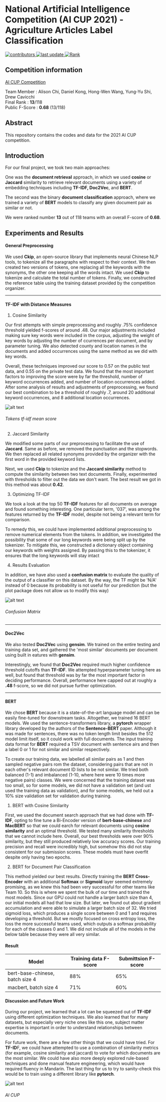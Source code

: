 # National Artificial Intelligence Competition (AI CUP 2021) - Agriculture Articles Label Classification
    
<!-- Badges -->
<p>
  <a href="">
    <img src="https://img.shields.io/badge/contributors-5-yellow" alt="contributors" />
  </a>
  <a href="">
    <img src="https://img.shields.io/badge/last%20update-December%202021-green" alt="last update" />
  </a>
    <a href="">
    <img src="https://img.shields.io/badge/Rank-13th-blue" alt="Rank" />
  </a>
</p>

## Competition information

[AI CUP Competition](https://aidea-web.tw/topic/de144f63-cd15-40b8-81e6-82db5636d598)

Team Member : Alison Chi, Daniel Kong, Hong-Wen Wang, Yung-Yu Shi, Drew Cavicchi\
Final Rank : **13**/118\
Public F-Score : **0.68** (13/118)

## Abstract

This repository contains the codes and data for the 2021 AI CUP competition. 

##  Introduction

For our final project, we took two main approaches: 

One was the **document retrieval** approach, in which we used **cosine** or **Jaccard** similarity to retrieve relevant documents using a variety of embedding techniques including **TF-IDF, Doc2Vec**, and **BERT**. 

The second was the binary **document classification** approach, where we trained a variety of **BERT** models to classify any given document pair as similar or not.

We were ranked number **13** out of 118 teams with an overall F-score of **0.68**. 

## Experiments and Results

#### General Preprocessing
We used **Ckip**, an open-source library that implements neural Chinese NLP tools, to tokenize all the paragraphs with respect to their context. We then created two versions of tokens, one replacing all the keywords with the synonyms, the other one keeping all the words intact. We used **Ckip** to tokenize and calculate the total number of tokens. Finally, we constructed the reference table using the training dataset provided by the competition organizer.

---

#### TF-IDF with Distance Measures

1. Cosine Similarity

Our first attempts with simple preprocessing and roughly .75% confidence threshold yielded f-scores of around .48. Our major adjustments included making sure key words were included in the corpus, adjusting the weight of key words by adjusting the number of ccurrences per document, and by parameter tuning. We also detected county and location names in the documents and added occurrences using the same method as we did with key words. 

Overall, these techniques improved our score to 0.57 on the public test data, and 0.55 on the private test data. We found that the most important factors to improving the score were by far the threshold, number of keyword occurrences added, and number of location occurrences added. After some analysis of results and adjustments of preprocessing, we found our best combination to be a threshold of roughly .7, around 20 additional keyword occurrences, and 8 additional location occurrences.



![alt text](https://github.com/bluebird1337/Agriculture-Articles-Label-Classification/blob/main/cosine_similarity.png "Token tf-idf mean score")

###### Tokens tf-idf mean score

2. Jaccard Similarity

We modified some parts of our preprocessing to facilitate the use of **Jaccard**. Same as before, we removed the punctuation and the stopwords. We then replaced all related synonyms provided by the organizer with the first word in the provided keyword lists. 

Next, we used **Ckip** to tokenize and the **Jaccard similarity** method to compute the similarity between two text documents. Finally, experimented with thresholds to filter out the data we don't want. The best result we got in this method was about **0.42**.

3. Optimizing TF-IDF

We took a look at the top 50 **TF-IDF** features for all documents on average and found something interesting. One particular term, '037', was among the features returned by the **TF-IDF** model, despite not being a relevant term for comparison. 

To remedy this, we could have implemented additional preprocessing to remove numerical elements from the tokens. In addition, we investigated the possibility that some of our long keywords were being split up by the tokenizer. To mitigate this, we constructed a dictionary object containing our keywords with weights assigned. By passing this to the tokenizer, it ensures that the long keywords will stay intact

4. Results Evaluation

In addition, we have also used a **confusion matrix** to evaluate the quality of the output of a classifier on this dataset. By the way, the TF might be 'N/A' instead of 0 because its probability is not useful for our prediction (but the plot package does not allow us to modify this way)

![alt text](https://github.com/bluebird1337/Agriculture-Articles-Label-Classification/blob/main/confusion_matrix.png "Confusion Matrix")

###### Confusion Matrix

---

#### Doc2Vec

We also tested **Doc2Vec** using **gensim**. We trained on the entire testing and training data set, and gathered the 'most similar' documents per document using built in eatures with **gensim**. 

Interestingly, we found that **Doc2Vec** required much higher confidence threshold cutoffs than **TF-IDF**. We attempted hyperparameter tuning here as well, but found that threshold was by far the most important factor in deciding performance. Overall, performance here capped out at roughly a **.48** f-score, so we did not pursue further optimization.

---

#### BERT

We chose **BERT** because it is a state-of-the-art language model and can be easily fine-tuned for downstream tasks. Altogether, we trained 16 BERT models. We used the sentence-transformers library, a **pytorch** wrapper library developed by the authors of the **Sentence-BERT** paper. Although it was made for sentences, there was no token length limit besides the 512 model limit itself, so it could work with full documents. The input training data format for **BERT** required a TSV document with sentence airs and then a label 0 or 1 for not similar and similar respectively. 

To create our training data, we labelled all similar pairs as 1 and then sampled negative pairs rom the dataset, considering pairs that are not in each other's relevant document ID lists to be not similar. We tried both balanced (1-1) and imbalanced (1-10, where here were 10 times more negative pairs) classes. We were concerned that the training dataset was too small, so for some models, we did not have a validation set (and ust used the training data as validation), and for some models, we held out a 10% size validation set for validation during training.

1. BERT with Cosine Similarity

First, we used the document search approach that we had done with **TF-IDF**, opting to fine tune a Bi-Encoder version of **bert-base-chinese** and **MacBERT** so that we could earch for relevant documents using **cosine similarity** and an optimal threshold. We tested many similarity thresholds that we cannot include here. Overall, our best thresholds were over 90% similarity, but they still produced relatively low accuracy scores. Our training precision and recall were incredibly high, but somehow this did not stay consistent for our submission scores. These models must have overfit despite only having two epochs.

2. BERT for Document Pair Classification

This method yielded our best results. Directly training the **BERT Cross-Encoder** with an additional **Softmax** or **Sigmoid** layer seemed extremely promising, as we knew this had been very successful for other teams like Team 10. So this is where we spent the bulk of our time and trained the most models. Since our GPU could not handle a larger batch size than 4, our initial models all had that low size. But later, we found out about gradient accumulation and were able to simulate a larger batch size of 32. We tried sigmoid loss, which produces a single score between 0 and 1 and requires developing a threshold. But we mostly focused on cross entropy loss, the loss the more successful teams used, which outputs a softmax probability for each of the classes 0 and 1. We did not include all of the models in the below table because they were all very similar.


#### Result

Model | Training data F-score | Submittsion F-score
--- | --- | ---
bert-base-chinese, batch size 4 | 88% | 65%
macbert, batch size 4 | 71% | 60%


####  Discussion and Future Work

During our project, we learned that a lot can be squeezed out of **TF-IDF** using different optimization techniques. We also learned that for many datasets, but especially very niche ones like this one, subject matter expertise is important in order to understand relationships between documents. 

For future work, there are a few other things that we could have tried. For **TF-ID**F, we could have attempted to use a combination of similarity metrics (for example, cosine similarity and jaccard) to vote for which documents are the most similar. We could have also more deeply explored rule-based techniques and done manual feature engineering, which would have required fluency in Mandarin. The last thing for us to try to sanity-check this would be to train using a different library like **pytorch**.

![alt text](https://github.com/bluebird1337/Agriculture-Articles-Label-Classification/blob/main/AI_CUP.png "AI CUP")

###### AI CUP



